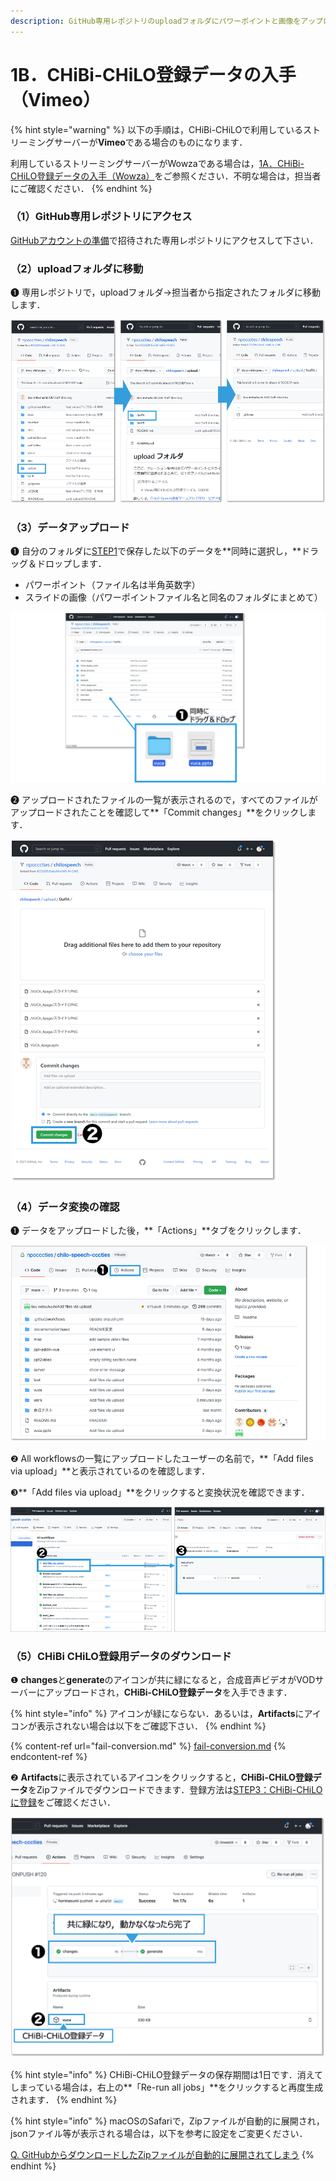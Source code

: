 ```yaml
---
description: GitHub専用レポジトリのuploadフォルダにパワーポイントと画像をアップロードして，CHiBi-CHiLO登録データを入手してください．
---
```


# 1B．CHiBi-CHiLO登録データの入手（Vimeo）

{% hint style="warning" %}
以下の手順は，CHiBi-CHiLOで利用しているストリーミングサーバーが**Vimeo**である場合のものになります．

利用しているストリーミングサーバーがWowzaである場合は，[1A．CHiBi-CHiLO登録データの入手（Wowza）](convert-wowza.md)をご参照ください．不明な場合は，担当者にご確認ください．
{% endhint %}

### （1）GitHub専用レポジトリにアクセス

[GitHubアカウントの準備](../prepare/github.md#2repojitorihenoakusesu)で招待された専用レポジトリにアクセスして下さい．

### （2）uploadフォルダに移動

❶ 専用レポジトリで，uploadフォルダ→担当者から指定されたフォルダに移動します．

![](<../.gitbook/assets/image (176).png>)

### （3）データアップロード

❶ 自分のフォルダに[STEP1](../narration/save-powerpoint.md)で保存した以下のデータを**同時に選択し，**ドラッグ＆ドロップします．

* パワーポイント（ファイル名は半角英数字）&#x20;
* スライドの画像（パワーポイントファイル名と同名のフォルダにまとめて）

![](<../.gitbook/assets/image (64).png>)

❷ アップロードされたファイルの一覧が表示されるので，すべてのファイルがアップロードされたことを確認して**「Commit changes」**をクリックします．

![](<../.gitbook/assets/image (293).png>)

### （4）データ変換の確認

❶ データをアップロードした後，**「Actions」**タブをクリックします．

![](<../.gitbook/assets/image (410).png>)

❷ All workflowsの一覧にアップロードしたユーザーの名前で，**「Add files via upload」**と表示されているのを確認します．

❸**「Add files via upload」**をクリックすると変換状況を確認できます．

![](<../.gitbook/assets/image (333).png>)

### （5）CHiBi CHiLO登録用データのダウンロード

❶ **changes**と**generate**のアイコンが共に緑になると，合成音声ビデオがVODサーバーにアップロードされ，**CHiBi-CHiLO登録データ**を入手できます．&#x20;

{% hint style="info" %}
アイコンが緑にならない．あるいは，**Artifacts**にアイコンが表示されない場合は以下をご確認下さい．
{% endhint %}

{% content-ref url="fail-conversion.md" %}
[fail-conversion.md](fail-conversion.md)
{% endcontent-ref %}

❷ **Artifacts**に表示されているアイコンをクリックすると，**CHiBi-CHiLO登録データ**をZipファイルでダウンロードできます．登録方法は[STEP3：CHiBi-CHiLOに登録](broken-reference)をご確認ください．

![](<../.gitbook/assets/image (120).png>)

{% hint style="info" %}
CHiBi-CHiLO登録データの保存期間は1日です．消えてしまっている場合は，右上の**「Re-run all jobs」**をクリックすると再度生成されます．
{% endhint %}

{% hint style="info" %}
macOSのSafariで，Zipファイルが自動的に展開され，jsonファイル等が表示される場合は，以下を参考に設定をご変更ください．&#x20;

[Q. GitHubからダウンロードしたZipファイルが自動的に展開されてしまう](../other/faq.md#q-githubkaradaunrdoshitazipfairuganisareteshimau)
{% endhint %}

